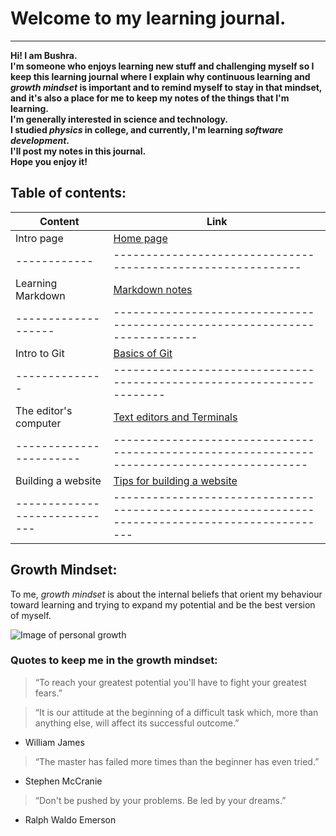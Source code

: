 # Welcome to my learning journal.
----------------------------------
**Hi! I am Bushra.  
I'm someone who enjoys learning new stuff and challenging myself so I keep this learning journal where I explain why continuous learning and *growth mindset* is important and to remind myself to stay in that mindset, and it's also a place for me to keep my notes of the things that I'm learning.  
I'm generally interested in science and technology.  
I studied *physics* in college, and currently, I'm learning _software development_.  
I'll post my notes in this journal.  
Hope you enjoy it!**

## Table of contents:

Content | Link
---------|------
Intro page | [Home page](https://bushra-b.github.io/Learning-Journal/)
------------|------------------------------------------------------------
Learning Markdown | [Markdown notes](https://bushra-b.github.io/Learning-Journal/markdown)
-------------------|---------------------------------------------------------------------------
Intro to Git | [Basics of Git](https://bushra-b.github.io/Learning-Journal/git-intro)
--------------|----------------------------------------------------------------------
The editor's computer | [Text editors and Terminals](https://bushra-b.github.io/Learning-Journal/the-editor's-computer)
-----------------------|--------------------------------------------------------------------------------------------
Building a website | [Tips for building a website](https://bushra-b.github.io/Learning-Journal/Duckett-ch18-summary)
-----------------------------|------------------------------------------------------------------------------------------------

## Growth Mindset:
To me, *growth mindset* is about the internal beliefs that orient my behaviour toward learning and trying to expand my potential and be the best version of myself.

![Image of personal growth](https://www.wabisabilearning.com/hubfs/growth-mindset-colourful.jpg)

### Quotes to keep me in the growth mindset:

> “To reach your greatest potential you'll have to fight your greatest fears.”

> “It is our attitude at the beginning of a difficult task which, more than anything else, will affect its successful outcome.”
   - William James
   
> “The master has failed more times than the beginner has even tried.”
   - Stephen McCranie
   
> “Don't be pushed by your problems. Be led by your dreams.”
  - Ralph Waldo Emerson
